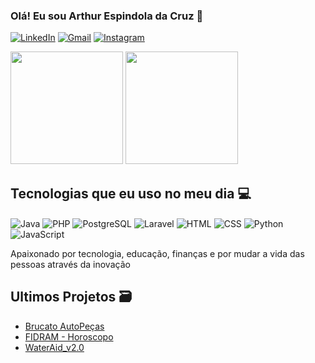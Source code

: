 ### Olá! Eu sou Arthur Espindola da Cruz 👋

[![LinkedIn](https://img.shields.io/badge/LinkedIn-0077B5?style=for-the-badge&logo=linkedin&logoColor=white)](https://www.linkedin.com/in/arthur-espindola-da-cruz-738767213/)
[![Gmail](https://img.shields.io/badge/Gmail-D14836?style=for-the-badge&logo=gmail&logoColor=white)](mailto:espindola.art@gmail.com)
[![Instagram](https://img.shields.io/badge/Instagram-E4405F?style=for-the-badge&logo=instagram&logoColor=white)](https://www.instagram.com/art_espindola/)

<div>
    <img height="180em" src="https://github-readme-stats.vercel.app/api?username=ArtCruz&show_icons=true&theme=dracula"&include_all_commits=true">
    <img height="180em" src="https://github-readme-stats.vercel.app/api/top-langs/?username=ArtCruz&layout=compact&langs_count=168&theme=dracula">
</div>

## Tecnologias que eu uso no meu dia 💻

<div style="display: inline-block">
    <img align="center" alt="Java" src="https://img.shields.io/badge/Java-ED8B00?style=for-the-badge&logo=openjdk&logoColor=white"> 
    <img align="center" alt="PHP" src="https://img.shields.io/badge/PHP-777BB4?style=for-the-badge&logo=php&logoColor=white">
    <img align="center" alt="PostgreSQL" src="https://img.shields.io/badge/PostgreSQL-316192?style=for-the-badge&logo=postgresql&logoColor=white">    
    <img align="center" alt="Laravel" src="https://img.shields.io/badge/Laravel-FF2D20?style=for-the-badge&logo=laravel&logoColor=white">
    <img align="center" alt="HTML" src="https://img.shields.io/badge/HTML5-E34F26?style=for-the-badge&logo=html5&logoColor=white">
    <img align="center" alt="CSS" src="https://img.shields.io/badge/CSS3-1572B6?style=for-the-badge&logo=css3&logoColor=white">                    <img align="center" alt="Python" src="https://img.shields.io/badge/Python-3776AB?style=for-the-badge&logo=python&logoColor=white">     
    <img align="center" alt="JavaScript" src="https://img.shields.io/badge/JavaScript-323330?style=for-the-badge&logo=javascript&logoColor=F7DF1E">

<br>
</div>

Apaixonado por tecnologia, educação, finanças e por mudar a vida das pessoas através da inovação

## Ultimos Projetos 🗃️

- [Brucato AutoPeças](https://github.com/filipezulian/Brucato_PIN1)
- [FIDRAM - Horoscopo](https://github.com/filipezulian/FIDRAM_Horoscopo)
- [WaterAid_v2.0](https://github.com/ArtCruz/WaterAid_v2.0)

